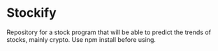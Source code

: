 # Stockify
Repository for a stock program that will be able to predict the trends of stocks, mainly crypto.
Use npm install before using.

